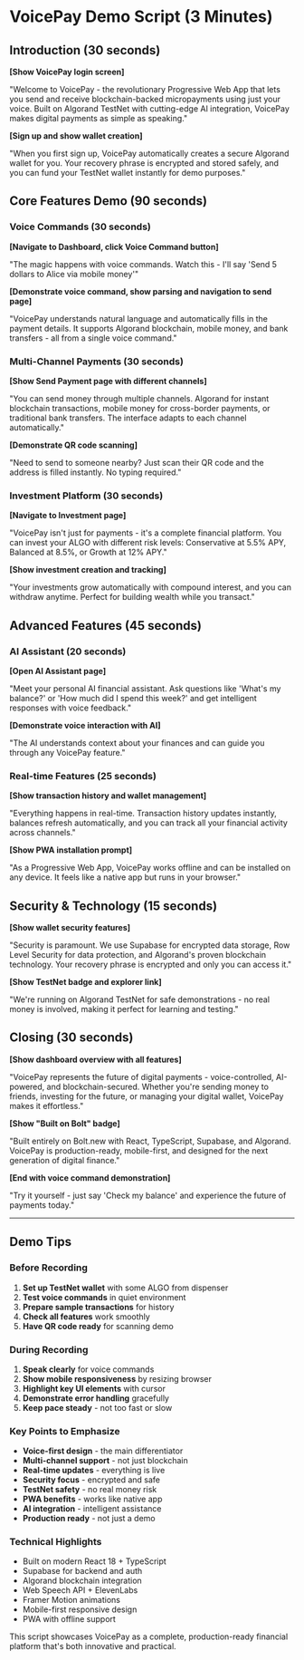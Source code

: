 # VoicePay Demo Script (3 Minutes)

## Introduction (30 seconds)

**[Show VoicePay login screen]**

"Welcome to VoicePay - the revolutionary Progressive Web App that lets you send and receive blockchain-backed micropayments using just your voice. Built on Algorand TestNet with cutting-edge AI integration, VoicePay makes digital payments as simple as speaking."

**[Sign up and show wallet creation]**

"When you first sign up, VoicePay automatically creates a secure Algorand wallet for you. Your recovery phrase is encrypted and stored safely, and you can fund your TestNet wallet instantly for demo purposes."

## Core Features Demo (90 seconds)

### Voice Commands (30 seconds)
**[Navigate to Dashboard, click Voice Command button]**

"The magic happens with voice commands. Watch this - I'll say 'Send 5 dollars to Alice via mobile money'"

**[Demonstrate voice command, show parsing and navigation to send page]**

"VoicePay understands natural language and automatically fills in the payment details. It supports Algorand blockchain, mobile money, and bank transfers - all from a single voice command."

### Multi-Channel Payments (30 seconds)
**[Show Send Payment page with different channels]**

"You can send money through multiple channels. Algorand for instant blockchain transactions, mobile money for cross-border payments, or traditional bank transfers. The interface adapts to each channel automatically."

**[Demonstrate QR code scanning]**

"Need to send to someone nearby? Just scan their QR code and the address is filled instantly. No typing required."

### Investment Platform (30 seconds)
**[Navigate to Investment page]**

"VoicePay isn't just for payments - it's a complete financial platform. You can invest your ALGO with different risk levels: Conservative at 5.5% APY, Balanced at 8.5%, or Growth at 12% APY."

**[Show investment creation and tracking]**

"Your investments grow automatically with compound interest, and you can withdraw anytime. Perfect for building wealth while you transact."

## Advanced Features (45 seconds)

### AI Assistant (20 seconds)
**[Open AI Assistant page]**

"Meet your personal AI financial assistant. Ask questions like 'What's my balance?' or 'How much did I spend this week?' and get intelligent responses with voice feedback."

**[Demonstrate voice interaction with AI]**

"The AI understands context about your finances and can guide you through any VoicePay feature."

### Real-time Features (25 seconds)
**[Show transaction history and wallet management]**

"Everything happens in real-time. Transaction history updates instantly, balances refresh automatically, and you can track all your financial activity across channels."

**[Show PWA installation prompt]**

"As a Progressive Web App, VoicePay works offline and can be installed on any device. It feels like a native app but runs in your browser."

## Security & Technology (15 seconds)

**[Show wallet security features]**

"Security is paramount. We use Supabase for encrypted data storage, Row Level Security for data protection, and Algorand's proven blockchain technology. Your recovery phrase is encrypted and only you can access it."

**[Show TestNet badge and explorer link]**

"We're running on Algorand TestNet for safe demonstrations - no real money is involved, making it perfect for learning and testing."

## Closing (30 seconds)

**[Show dashboard overview with all features]**

"VoicePay represents the future of digital payments - voice-controlled, AI-powered, and blockchain-secured. Whether you're sending money to friends, investing for the future, or managing your digital wallet, VoicePay makes it effortless."

**[Show "Built on Bolt" badge]**

"Built entirely on Bolt.new with React, TypeScript, Supabase, and Algorand. VoicePay is production-ready, mobile-first, and designed for the next generation of digital finance."

**[End with voice command demonstration]**

"Try it yourself - just say 'Check my balance' and experience the future of payments today."

---

## Demo Tips

### Before Recording
1. **Set up TestNet wallet** with some ALGO from dispenser
2. **Test voice commands** in quiet environment
3. **Prepare sample transactions** for history
4. **Check all features** work smoothly
5. **Have QR code ready** for scanning demo

### During Recording
1. **Speak clearly** for voice commands
2. **Show mobile responsiveness** by resizing browser
3. **Highlight key UI elements** with cursor
4. **Demonstrate error handling** gracefully
5. **Keep pace steady** - not too fast or slow

### Key Points to Emphasize
- **Voice-first design** - the main differentiator
- **Multi-channel support** - not just blockchain
- **Real-time updates** - everything is live
- **Security focus** - encrypted and safe
- **TestNet safety** - no real money risk
- **PWA benefits** - works like native app
- **AI integration** - intelligent assistance
- **Production ready** - not just a demo

### Technical Highlights
- Built on modern React 18 + TypeScript
- Supabase for backend and auth
- Algorand blockchain integration
- Web Speech API + ElevenLabs
- Framer Motion animations
- Mobile-first responsive design
- PWA with offline support

This script showcases VoicePay as a complete, production-ready financial platform that's both innovative and practical.